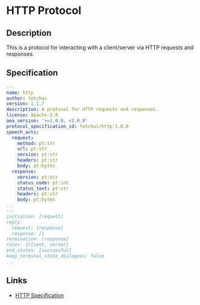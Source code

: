 # HTTP Protocol

## Description

This is a protocol for interacting with a client/server via HTTP requests and responses.

## Specification

```yaml
---
name: http
author: fetchai
version: 1.1.7
description: A protocol for HTTP requests and responses.
license: Apache-2.0
aea_version: '>=1.0.0, <2.0.0'
protocol_specification_id: fetchai/http:1.0.0
speech_acts:
  request:
    method: pt:str
    url: pt:str
    version: pt:str
    headers: pt:str
    body: pt:bytes
  response:
    version: pt:str
    status_code: pt:int
    status_text: pt:str
    headers: pt:str
    body: pt:bytes
...
---
initiation: [request]
reply:
  request: [response]
  response: []
termination: [response]
roles: {client, server}
end_states: [successful]
keep_terminal_state_dialogues: false
...
```

## Links

- <a href="https://www.w3.org/Protocols/rfc2616/rfc2616.html" target="_blank">HTTP Specification</a>
